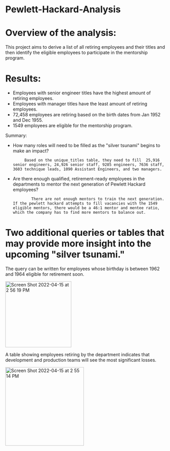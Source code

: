 # Pewlett-Hackard-Analysis
# Overview of the analysis:

This project aims to derive a list of all retiring employees and their titles and then identify the eligible employees to participate in the mentorship program.

# Results:

* Employees with senior engineer titles have the highest amount of retiring employees.
* Employees with manager titles have the least amount of retiring employees.
* 72,458 employees are retiring based on the birth dates from Jan 1952 and Dec 1955.
* 1549 employees are eligible for the mentorship program.

Summary: 

* How many roles will need to be filled as the "silver tsunami" begins to make an impact?

           Based on the unique_titles table, they need to fill  25,916 senior engineers, 24,926 senior staff, 9285 engineers, 7636 staff, 3603 technique leads, 1090 Assistant Engineers, and two managers.
           
* Are there enough qualified, retirement-ready employees in the departments to mentor the next generation of Pewlett Hackard employees?

              There are not enough mentors to train the next generation. If the pewlett hackard attempts to fill vacancies with the 1549 eligible mentors, there would be a 46:1 mentor and mentee ratio, which the company has to find more mentors to balance out.

# Two additional queries or tables that may provide more insight into the upcoming "silver tsunami."

The query can be written for employees whose birthday is between 1962 and 1964 eligible for retirement soon.

<img width="206" alt="Screen Shot 2022-04-15 at 2 56 19 PM" src="https://user-images.githubusercontent.com/100738688/163618542-fecc92bf-a621-44e2-bbc0-e3793e60302f.png">


A table showing employees retiring by the department indicates that development and production teams will see the most significant losses.

<img width="245" alt="Screen Shot 2022-04-15 at 2 55 14 PM" src="https://user-images.githubusercontent.com/100738688/163617451-fb1137b1-210c-4d49-9076-c0e55848a993.png">


